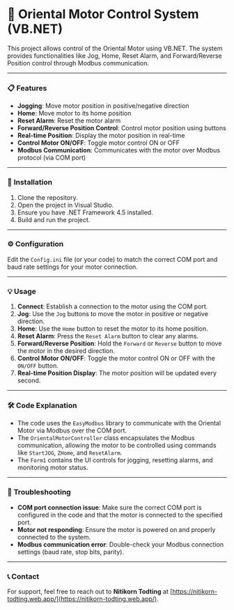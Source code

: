 # 🚗 Oriental Motor Control System (VB.NET)

This project allows control of the Oriental Motor using VB.NET. The system provides functionalities like Jog, Home, Reset Alarm, and Forward/Reverse Position control through Modbus communication.

---

### 📋 **Features**

- **Jogging**: Move motor position in positive/negative direction
- **Home**: Move motor to its home position
- **Reset Alarm**: Reset the motor alarm
- **Forward/Reverse Position Control**: Control motor position using buttons
- **Real-time Position**: Display the motor position in real-time
- **Control Motor ON/OFF**: Toggle motor control ON or OFF
- **Modbus Communication**: Communicates with the motor over Modbus protocol (via COM port)

---

### 💾 **Installation**

1. Clone the repository.
2. Open the project in Visual Studio.
3. Ensure you have .NET Framework 4.5 installed.
4. Build and run the project.

---

### ⚙️ **Configuration**

Edit the `Config.ini` file (or your code) to match the correct COM port and baud rate settings for your motor connection.

---

### 💡 **Usage**

1. **Connect**: Establish a connection to the motor using the COM port.
2. **Jog**: Use the `Jog` buttons to move the motor in positive or negative direction.
3. **Home**: Use the `Home` button to reset the motor to its home position.
4. **Reset Alarm**: Press the `Reset Alarm` button to clear any alarms.
5. **Forward/Reverse Position**: Hold the `Forward` or `Reverse` button to move the motor in the desired direction.
6. **Control Motor ON/OFF**: Toggle the motor control ON or OFF with the `ON/OFF` button.
7. **Real-time Position Display**: The motor position will be updated every second.

---

### 🛠 **Code Explanation**

- The code uses the `EasyModbus` library to communicate with the Oriental Motor via Modbus over the COM port.
- The `OrientalMotorController` class encapsulates the Modbus communication, allowing the motor to be controlled using commands like `StartJOG`, `ZHome`, and `ResetAlarm`.
- The `Form1` contains the UI controls for jogging, resetting alarms, and monitoring motor status.

---

### 🛑 **Troubleshooting**

- **COM port connection issue**: Make sure the correct COM port is configured in the code and that the motor is connected to the specified port.
- **Motor not responding**: Ensure the motor is powered on and properly connected to the system.
- **Modbus communication error**: Double-check your Modbus connection settings (baud rate, stop bits, parity).

---

### 📞 **Contact**

For support, feel free to reach out to **Nitikorn Todting** at [https://nitikorn-todting.web.app/](https://nitikorn-todting.web.app/).
